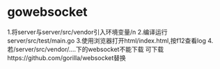 # gowebsocket


1.将server与server/src/vendor引入环境变量/n
2.编译运行server/src/test/main.go
3.使用浏览器打开html/index.html,按f12查看log
4.若/server/src/vendor/....下的websocket不能下载   可下载https://github.com/gorilla/websocket替换
